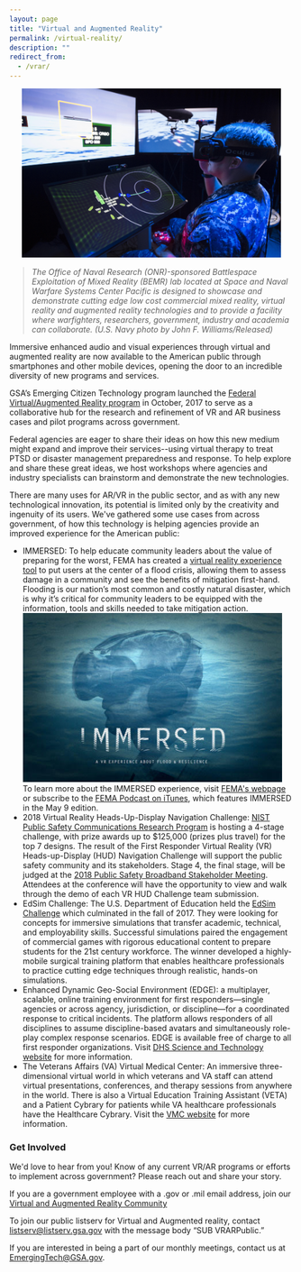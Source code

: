 ```yaml
---
layout: page
title: "Virtual and Augmented Reality"
permalink: /virtual-reality/
description: ""
redirect_from:
  - /vrar/
---
```


<p align="center">
  <img width="460" height="300" src="../assets/img/vr-headset.jpg">
</p>

> *The Office of Naval Research (ONR)-sponsored Battlespace Exploitation of Mixed Reality (BEMR) lab located at Space and Naval Warfare Systems Center Pacific is designed to showcase and demonstrate cutting edge low cost commercial mixed reality, virtual reality and augmented reality technologies and to provide a facility where warfighters, researchers, government, industry and academia can collaborate. (U.S. Navy photo by John F. Williams/Released)*


Immersive enhanced audio and visual experiences through virtual and augmented reality are now available to the American public through smartphones and other mobile devices, opening the door to an incredible diversity of new programs and services.

GSA’s Emerging Citizen Technology program launched the <a href="https://www.digitalgov.gov/2016/10/26/gsa-launches-new-ai-virtual-reality-and-authentication-programs/">Federal Virtual/Augmented Reality program</a> in October, 2017 to serve as a collaborative hub for the research and refinement of VR and AR business cases and pilot programs across government.

Federal agencies are eager to share their ideas on how this new medium might expand and improve their services--using virtual therapy to treat PTSD or disaster management preparedness and response. To help explore and share these great ideas, we host workshops where agencies and industry specialists can brainstorm and demonstrate the new technologies.

There are many uses for AR/VR in the public sector, and as with any new technological innovation, its potential is limited only by the creativity and ingenuity of its users. We've gathered some use cases from across government, of how this technology is helping agencies provide an improved experience for the American public: 


* IMMERSED: To help educate community leaders about the value of preparing for the worst, FEMA has created a <a href="https://www.fema.gov/immersed">virtual reality experience tool</a> to put users at the center of a flood crisis, allowing them to assess damage in a community and see the benefits of mitigation first-hand. Flooding is our nation’s most common and costly natural disaster, which is why it’s critical for community leaders to be equipped with the information, tools and skills needed to take mitigation action. <img width="460" height="300" src="../assets/img/vr-immersed.jpg"> <br>To learn more about the IMMERSED experience, visit <a href="https://www.fema.gov/immersed">FEMA's webpage</a> or subscribe to the <a href="https://www.fema.gov/podcast">FEMA Podcast on iTunes</a>, which features IMMERSED in the May 9 edition.
* 2018 Virtual Reality Heads-Up-Display Navigation Challenge: <a href="https://www.nist.gov/ctl/pscr">NIST Public Safety Communications Research Program</a> is hosting a 4-stage challenge, with prize awards up to $125,000 (prizes plus travel) for the top 7 designs. The result of the First Responder Virtual Reality (VR) Heads-up-Display (HUD) Navigation Challenge will support the public safety community and its stakeholders. Stage 4, the final stage, will be judged at the <a href="https://www.nist.gov/ctl/pscr/events/stakeholder-meeting">2018 Public Safety Broadband Stakeholder Meeting</a>. Attendees at the conference will have the opportunity to view and walk through the demo of each VR HUD Challenge team submission.
* EdSim Challenge: The U.S. Department of Education held the <a href="https://www.edsimchallenge.com/">EdSim Challenge</a> which culminated in the fall of 2017. They were looking for concepts for immersive simulations that transfer academic, technical, and employability skills. Successful simulations paired the engagement of commercial games with rigorous educational content to prepare students for the 21st century workforce. The winner developed a highly-mobile surgical training platform that enables healthcare professionals to practice cutting edge techniques through realistic, hands-on simulations.
* Enhanced Dynamic Geo-Social Environment (EDGE): a multiplayer, scalable, online training environment for first responders—single agencies or across agency, jurisdiction, or discipline—for a coordinated response to critical incidents. The platform allows responders of all disciplines to assume discipline-based avatars and simultaneously role-play complex response scenarios. EDGE is available free of charge to all first responder organizations. Visit <a href="https://www.dhs.gov/science-and-technology/EDGE">DHS Science and Technology website</a> for more information.
* The Veterans Affairs (VA) Virtual Medical Center: An immersive three-dimensional virtual world in which veterans and VA staff can attend virtual presentations, conferences, and therapy sessions from anywhere in the world. There is also a Virtual Education Training Assistant (VETA) and a Patient Cybrary for patients while VA healthcare professionals have the Healthcare Cybrary. Visit the <a href="https://vavmc.com/">VMC website</a> for more information.

### Get Involved

We'd love to hear from you! Know of any current VR/AR programs or efforts to implement across government? Please reach out and share your story.  

If you are a government employee with a .gov or .mil email address, join our <a href="mailto:VR-subscribe-request@listserv.gsa.gov?subject=VR%20listserv">Virtual and Augmented Reality Community</a>

To join our public listserv for Virtual and Augmented reality, contact listserv@listserv.gsa.gov with the message body “SUB VRARPublic.”

If you are interested in being a part of our monthly meetings, contact us at <a href="mailto:EmergingTech@GSA.gov?subject=VR%20Meetings">EmergingTech@GSA.gov.</a> 
